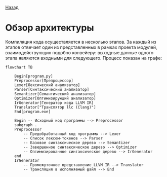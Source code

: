 [Назад](README.md)

# Обзор архитектуры

Компиляция кода осуществляется в несколько этапов. За каждый из этапов отвечает один из представленных в рамках проекта
модулей, взаимодействующих подобно конвейеру: выходные данные одного этапа являются входными для следующего.
Процесс показан на графе:

```mermaid
flowchart TB

    Begin[program.py]
    Preprocessor[Препроцессор]
    Lexer[Лексический анализатор]
    Parser[Синтаксический анализатор]
    Semantizer[Семантический анализатор]
    Optimizer[Оптимизирующий анализатор]
    IrGenerator[Генератор кода LLVM IR]
    Translator["Транслятор llc (Clang)"]
    End[program.exe]

    Begin -- Исходный код программы --> Preprocessor
    subgraph .
    Preprocessor 
        -- Предобработанный код программы --> Lexer
        -- Список лексем-токенов --> Parser
        -- Базовое синтаксическое дерево --> Semantizer
        -- Завершенное синтаксическое дерево --> Optimizer
        -- Оптимизированное синтаксическое дерево --> IrGenerator
    end
    IrGenerator
        -- Промежуточное представление LLVM IR --> Translator
        -- Трансляция в исполняемый файл --> End
```
